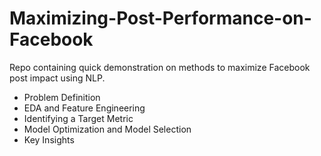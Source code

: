 # Maximizing-Post-Performance-on-Facebook

Repo containing quick demonstration on methods to maximize Facebook post impact using NLP.

* Problem Definition
* EDA and Feature Engineering
* Identifying a Target Metric
* Model Optimization and Model Selection
* Key Insights

